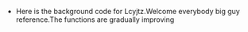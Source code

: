 * Here is the background code for Lcyjtz.Welcome everybody big guy reference.The functions are gradually improving